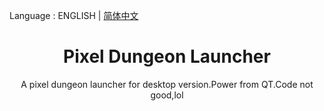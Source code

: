 Language : ENGLISH | [简体中文](./README.zh-CN.md)
<h1 align="center">Pixel Dungeon Launcher</h1>
<div align="center">A pixel dungeon launcher for desktop version.Power from QT.Code not good,lol</div><br>
